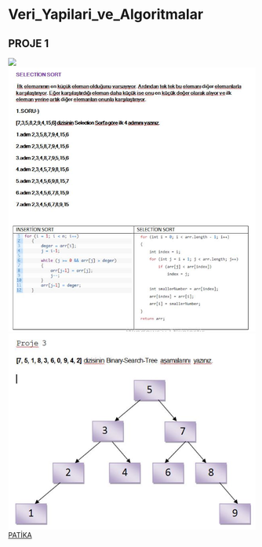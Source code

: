 # Veri_Yapilari_ve_Algoritmalar
<h2>PROJE 1</h2>
<img  src="ınsertionsort.JPG">
<img src="selectionsort.JPG">
<img src="tree.JPG">
<a href="https://www.patika.dev/tr">PATİKA</a>
